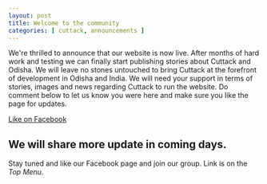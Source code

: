 ```yaml
---
layout: post
title: Welcome to the community
categories: [ cuttack, announcements ]
---
```




<amp-img width="800" height="400" layout="responsive" src="https://cuttack.top/assets/images/p20180922-cf-fb-cover-800x400.jpg"></amp-img>

We're thrilled to announce that our website is now live. After months of hard work and testing we can finally start publishing stories about Cuttack and Odisha. We will leave no stones untouched to bring Cuttack at the forefront of development in Odisha and India. We will need your support in terms of stories, images and news regarding Cuttack to run the website. Do comment below to let us know you were here and make sure you like the page for updates.

<a href="https://facebook.com/cuttackfirst">Like on Facebook</a>


## We will share more update in coming days.
Stay tuned and like our Facebook page and join our group. Link is on the *Top Menu*.
